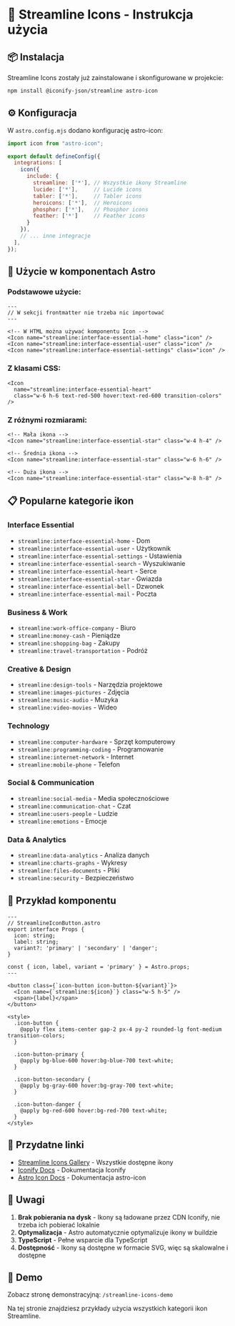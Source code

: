 # 🎨 Streamline Icons - Instrukcja użycia

## 📦 Instalacja

Streamline Icons zostały już zainstalowane i skonfigurowane w projekcie:

```bash
npm install @iconify-json/streamline astro-icon
```

## ⚙️ Konfiguracja

W `astro.config.mjs` dodano konfigurację astro-icon:

```javascript
import icon from "astro-icon";

export default defineConfig({
  integrations: [
    icon({
      include: {
        streamline: ['*'], // Wszystkie ikony Streamline
        lucide: ['*'],     // Lucide icons
        tabler: ['*'],     // Tabler icons
        heroicons: ['*'],  // Heroicons
        phosphor: ['*'],   // Phosphor icons
        feather: ['*']     // Feather icons
      }
    }),
    // ... inne integracje
  ],
});
```

## 🚀 Użycie w komponentach Astro

### Podstawowe użycie:

```astro
---
// W sekcji frontmatter nie trzeba nic importować
---

<!-- W HTML można używać komponentu Icon -->
<Icon name="streamline:interface-essential-home" class="icon" />
<Icon name="streamline:interface-essential-user" class="icon" />
<Icon name="streamline:interface-essential-settings" class="icon" />
```

### Z klasami CSS:

```astro
<Icon
  name="streamline:interface-essential-heart"
  class="w-6 h-6 text-red-500 hover:text-red-600 transition-colors"
/>
```

### Z różnymi rozmiarami:

```astro
<!-- Mała ikona -->
<Icon name="streamline:interface-essential-star" class="w-4 h-4" />

<!-- Średnia ikona -->
<Icon name="streamline:interface-essential-star" class="w-6 h-6" />

<!-- Duża ikona -->
<Icon name="streamline:interface-essential-star" class="w-8 h-8" />
```

## 📋 Popularne kategorie ikon

### Interface Essential
- `streamline:interface-essential-home` - Dom
- `streamline:interface-essential-user` - Użytkownik
- `streamline:interface-essential-settings` - Ustawienia
- `streamline:interface-essential-search` - Wyszukiwanie
- `streamline:interface-essential-heart` - Serce
- `streamline:interface-essential-star` - Gwiazda
- `streamline:interface-essential-bell` - Dzwonek
- `streamline:interface-essential-mail` - Poczta

### Business & Work
- `streamline:work-office-company` - Biuro
- `streamline:money-cash` - Pieniądze
- `streamline:shopping-bag` - Zakupy
- `streamline:travel-transportation` - Podróż

### Creative & Design
- `streamline:design-tools` - Narzędzia projektowe
- `streamline:images-pictures` - Zdjęcia
- `streamline:music-audio` - Muzyka
- `streamline:video-movies` - Wideo

### Technology
- `streamline:computer-hardware` - Sprzęt komputerowy
- `streamline:programming-coding` - Programowanie
- `streamline:internet-network` - Internet
- `streamline:mobile-phone` - Telefon

### Social & Communication
- `streamline:social-media` - Media społecznościowe
- `streamline:communication-chat` - Czat
- `streamline:users-people` - Ludzie
- `streamline:emotions` - Emocje

### Data & Analytics
- `streamline:data-analytics` - Analiza danych
- `streamline:charts-graphs` - Wykresy
- `streamline:files-documents` - Pliki
- `streamline:security` - Bezpieczeństwo

## 🎯 Przykład komponentu

```astro
---
// StreamlineIconButton.astro
export interface Props {
  icon: string;
  label: string;
  variant?: 'primary' | 'secondary' | 'danger';
}

const { icon, label, variant = 'primary' } = Astro.props;
---

<button class={`icon-button icon-button-${variant}`}>
  <Icon name={`streamline:${icon}`} class="w-5 h-5" />
  <span>{label}</span>
</button>

<style>
  .icon-button {
    @apply flex items-center gap-2 px-4 py-2 rounded-lg font-medium transition-colors;
  }

  .icon-button-primary {
    @apply bg-blue-600 hover:bg-blue-700 text-white;
  }

  .icon-button-secondary {
    @apply bg-gray-600 hover:bg-gray-700 text-white;
  }

  .icon-button-danger {
    @apply bg-red-600 hover:bg-red-700 text-white;
  }
</style>
```

## 🔗 Przydatne linki

- [Streamline Icons Gallery](https://icon-sets.iconify.design/streamline/) - Wszystkie dostępne ikony
- [Iconify Docs](https://iconify.design/docs/) - Dokumentacja Iconify
- [Astro Icon Docs](https://www.astroicon.dev/) - Dokumentacja astro-icon

## 📝 Uwagi

1. **Brak pobierania na dysk** - Ikony są ładowane przez CDN Iconify, nie trzeba ich pobierać lokalnie
2. **Optymalizacja** - Astro automatycznie optymalizuje ikony w buildzie
3. **TypeScript** - Pełne wsparcie dla TypeScript
4. **Dostępność** - Ikony są dostępne w formacie SVG, więc są skalowalne i dostępne

## 🚀 Demo

Zobacz stronę demonstracyjną: `/streamline-icons-demo`

Na tej stronie znajdziesz przykłady użycia wszystkich kategorii ikon Streamline.
